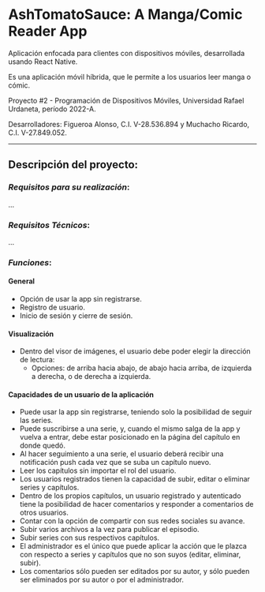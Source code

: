 # AshTomatoSauce: A Manga/Comic Reader App
Aplicación enfocada para clientes con dispositivos móviles, desarrollada usando React Native. 

Es una aplicación móvil híbrida, que le permite a los usuarios leer manga o cómic.

Proyecto #2 - Programación de Dispositivos Móviles, Universidad Rafael Urdaneta, período 2022-A.

Desarrolladores: Figueroa Alonso, C.I. V-28.536.894 y Muchacho Ricardo, C.I. V-27.849.052.

---

## **Descripción del proyecto:**
    

### *Requisitos para su realización*:
...

### *Requisitos Técnicos*:
...

### *Funciones*:
#### General
- Opción de usar la app sin registrarse.
- Registro de usuario.
- Inicio de sesión y cierre de sesión.
 
#### Visualización
- Dentro del visor de imágenes, el usuario debe poder elegir la dirección de lectura:
	- Opciones: de arriba hacia abajo, de abajo hacia arriba, de izquierda a derecha, o de derecha a izquierda.
                    
#### Capacidades de un usuario de la aplicación
- Puede usar la app sin registrarse, teniendo solo la posibilidad de seguir las series.
- Puede suscribirse a una serie, y, cuando el mismo salga de la app y vuelva a entrar, debe estar posicionado en la página del capítulo en donde quedó.
- Al hacer seguimiento a una serie, el usuario deberá recibir una notificación push cada vez que se suba un capítulo nuevo.
- Leer los capítulos sin importar el rol del usuario.
- Los usuarios registrados tienen la capacidad de subir, editar o eliminar series y capítulos.
- Dentro de los propios capítulos, un usuario registrado y autenticado tiene la posibilidad de hacer comentarios y responder a comentarios de otros usuarios.
- Contar con la opción de compartir con sus redes sociales su avance.
- Subir varios archivos a la vez para publicar el episodio.
- Subir series con sus respectivos capítulos.
- El administrador es el único que puede aplicar la acción que le plazca con respecto a series y capítulos que no son suyos (editar, eliminar, subir).
- Los comentarios sólo pueden ser editados por su autor, y sólo pueden ser eliminados por su autor o por el administrador.
